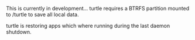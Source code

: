 This is currently in development...
turtle requires a BTRFS partition mounted to /turtle to save all local data.

turtle is restoring apps which where running during the last daemon shutdown.